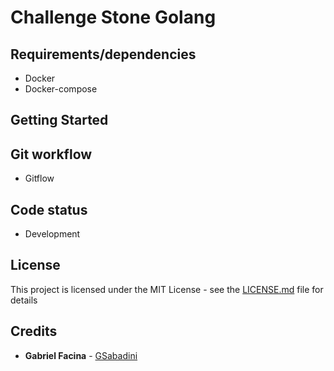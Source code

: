 # Challenge Stone Golang

## Requirements/dependencies
- Docker
- Docker-compose

## Getting Started

## Git workflow
- Gitflow

## Code status
- Development

## License
This project is licensed under the MIT License - see the [LICENSE.md](LICENSE.md) file for details

## Credits
- **Gabriel Facina** - [GSabadini](https://github.com/GSabadini)